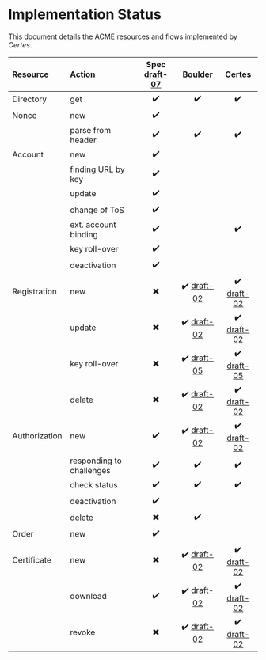 # Implementation Status

This document details the ACME resources and flows implemented by *Certes*.

| Resource      | Action                    | Spec [draft-07][spec-07] | Boulder | Certes |
| :---          | :---                      | :---: | :---: | :---: |
| Directory     | get                       | :heavy_check_mark: | :heavy_check_mark: | :heavy_check_mark: |
| Nonce         | new                       | :heavy_check_mark: | | |
|               | parse from header         | :heavy_check_mark: | :heavy_check_mark: | :heavy_check_mark: |
| Account       | new                       | :heavy_check_mark: | | |
|               | finding URL by key        | :heavy_check_mark: | | |
|               | update                    | :heavy_check_mark: | | |
|               | change of ToS             | :heavy_check_mark: | | |
|               | ext. account binding      | :heavy_check_mark: | | :heavy_check_mark: |
|               | key roll-over             | :heavy_check_mark: | | |
|               | deactivation              | :heavy_check_mark: | | |
| Registration  | new                       | :heavy_multiplication_x: | :heavy_check_mark: [draft-02][spec-02-reg] | :heavy_check_mark: [draft-02][spec-02-reg] |
|               | update                    | :heavy_multiplication_x: | :heavy_check_mark: [draft-02][spec-02-reg] | :heavy_check_mark: [draft-02][spec-02-reg] |
|               | key roll-over             | :heavy_multiplication_x: | :heavy_check_mark: [draft-05][spec-05-key-change] | :heavy_check_mark: [draft-05][spec-05-key-change] |
|               | delete                    | :heavy_multiplication_x: | :heavy_check_mark: [draft-02][spec-02-reg] | :heavy_check_mark: [draft-02][spec-02-reg] |
| Authorization | new                       | :heavy_check_mark: | :heavy_check_mark: [draft-02][spec-02-authz] | :heavy_check_mark: [draft-02][spec-02-authz] |
|               | responding to challenges  | :heavy_check_mark: | :heavy_check_mark: | :heavy_check_mark: |
|               | check status              | :heavy_check_mark: | :heavy_check_mark: | :heavy_check_mark: |
|               | deactivation              | :heavy_check_mark: | | |
|               | delete                    | :heavy_multiplication_x: | :heavy_check_mark: | |
| Order         | new                       | :heavy_check_mark: | | | |
| Certificate   | new                       | :heavy_multiplication_x: | :heavy_check_mark: [draft-02][spec-02-cert] | :heavy_check_mark: [draft-02][spec-02-cert] |
|               | download                  | :heavy_check_mark: | :heavy_check_mark: [draft-02][spec-02-cert] | :heavy_check_mark: [draft-02][spec-02-cert] |
|               | revoke                    | :heavy_multiplication_x: | :heavy_check_mark: [draft-02][spec-02-cert-revoke] | :heavy_check_mark: [draft-02][spec-02-cert-revoke] |


[spec-02-reg]: https://tools.ietf.org/html/draft-ietf-acme-acme-02#section-6.3
[spec-02-authz]: https://tools.ietf.org/html/draft-ietf-acme-acme-02#section-6.4
[spec-02-cert]: https://tools.ietf.org/html/draft-ietf-acme-acme-02#section-6.5
[spec-02-cert-revoke]: https://tools.ietf.org/html/draft-ietf-acme-acme-02#section-6.6
[spec-05-key-change]: https://tools.ietf.org/html/draft-ietf-acme-acme-05#section-6.3.3
[spec-07]: https://tools.ietf.org/html/draft-ietf-acme-acme-07
